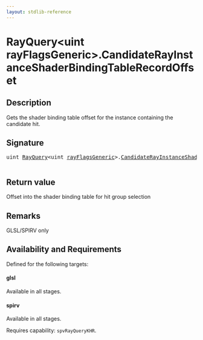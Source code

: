 ```yaml
---
layout: stdlib-reference
---
```


# RayQuery\<uint rayFlagsGeneric\>\.CandidateRayInstanceShaderBindingTableRecordOffset

## Description

Gets the shader binding table offset for the instance containing the candidate hit.



## Signature 

<pre>
<span class="code_keyword">uint</span> <a href="index.html" class="code_type">RayQuery</a>&lt;<span class="code_keyword">uint</span> <a href="index.html#decl-rayFlagsGeneric" class="code_var">rayFlagsGeneric</a>&gt;.<a href="candidaterayinstanceshaderbindingtablerecordoffset-09ckqx1218.html">CandidateRayInstanceShaderBindingTableRecordOffset</a>();

</pre>

## Return value
Offset into the shader binding table for hit group selection

## Remarks
GLSL/SPIRV only


## Availability and Requirements

Defined for the following targets:

#### glsl
Available in all stages.

#### spirv
Available in all stages.

Requires capability: `spvRayQueryKHR`.


